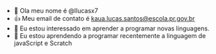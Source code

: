 - 👋 Ola meu nome é @llucasx7
- 👍 Meu email de contato é kaua.lucas.santos@escola.pr.gov.br
- 👀 Eu estou interessado em aprender a programar novas linguagens.
- 🌱 Eu estou aprendendo a programar recentemente a linguagem de javaScript e Scratch
